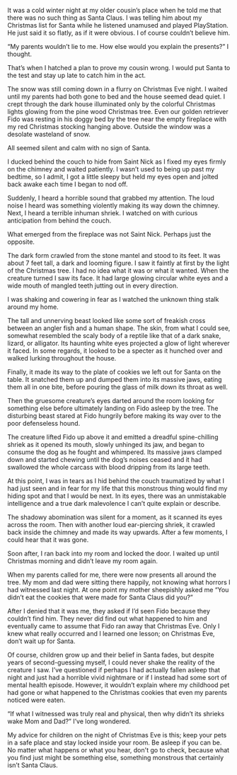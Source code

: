 It was a cold winter night at my older cousin’s place when he told me that there was no such thing as Santa Claus. I was telling him about my Christmas list for Santa while he listened unamused and played PlayStation. He just said it so flatly, as if it were obvious. I of course couldn’t believe him.

“My parents wouldn’t lie to me. How else would you explain the presents?” I thought.

That’s when I hatched a plan to prove my cousin wrong. I would put Santa to the test and stay up late to catch him in the act.

The snow was still coming down in a flurry on Christmas Eve night. I waited until my parents had both gone to bed and the house seemed dead quiet. I crept through the dark house illuminated only by the colorful Christmas lights glowing from the pine wood Christmas tree. Even our golden retriever Fido was resting in his doggy bed by the tree near the empty fireplace with my red Christmas stocking hanging above. Outside the window was a desolate wasteland of snow.

All seemed silent and calm with no sign of Santa.

I ducked behind the couch to hide from Saint Nick as I fixed my eyes firmly on the chimney and waited patiently. I wasn’t used to being up past my bedtime, so I admit, I got a little sleepy but held my eyes open and jolted back awake each time I began to nod off.

Suddenly, I heard a horrible sound that grabbed my attention. The loud noise I heard was something violently making its way down the chimney. Next, I heard a terrible inhuman shriek. I watched on with curious anticipation from behind the couch.

What emerged from the fireplace was not Saint Nick. Perhaps just the opposite.

The dark form crawled from the stone mantel and stood to its feet. It was about 7 feet tall, a dark and looming figure. I saw it faintly at first by the light of the Christmas tree. I had no idea what it was or what it wanted. When the creature turned I saw its face. It had large glowing circular white eyes and a wide mouth of mangled teeth jutting out in every direction.

I was shaking and cowering in fear as I watched the unknown thing stalk around my home.

The tall and unnerving beast looked like some sort of freakish cross between an angler fish and a human shape. The skin, from what I could see, somewhat resembled the scaly body of a reptile like that of a dark snake, lizard, or alligator. Its haunting white eyes projected a glow of light wherever it faced. In some regards, it looked to be a specter as it hunched over and walked lurking throughout the house.

Finally, it made its way to the plate of cookies we left out for Santa on the table. It snatched them up and dumped them into its massive jaws, eating them all in one bite, before pouring the glass of milk down its throat as well.

Then the gruesome creature’s eyes darted around the room looking for something else before ultimately landing on Fido asleep by the tree. The disturbing beast stared at Fido hungrily before making its way over to the poor defenseless hound.

The creature lifted Fido up above it and emitted a dreadful spine-chilling shriek as it opened its mouth, slowly unhinged its jaw, and began to consume the dog as he fought and whimpered. Its massive jaws clamped down and started chewing until the dog’s noises ceased and it had swallowed the whole carcass with blood dripping from its large teeth.

At this point, I was in tears as I hid behind the couch traumatized by what I had just seen and in fear for my life that this monstrous thing would find my hiding spot and that I would be next. In its eyes, there was an unmistakable intelligence and a true dark malevolence I can’t quite explain or describe.

The shadowy abomination was silent for a moment, as it scanned its eyes across the room. Then with another loud ear-piercing shriek, it crawled back inside the chimney and made its way upwards. After a few moments, I could hear that it was gone.

Soon after, I ran back into my room and locked the door. I waited up until Christmas morning and didn’t leave my room again.

When my parents called for me, there were now presents all around the tree. My mom and dad were sitting there happily, not knowing what horrors I had witnessed last night. At one point my mother sheepishly asked me “You didn’t eat the cookies that were made for Santa Claus did you?”

After I denied that it was me, they asked if I’d seen Fido because they couldn’t find him. They never did find out what happened to him and eventually came to assume that Fido ran away that Christmas Eve. Only I knew what really occurred and I learned one lesson; on Christmas Eve, don’t wait up for Santa.

Of course, children grow up and their belief in Santa fades, but despite years of second-guessing myself, I could never shake the reality of the creature I saw. I’ve questioned if perhaps I had actually fallen asleep that night and just had a horrible vivid nightmare or if I instead had some sort of mental health episode. However, it wouldn’t explain where my childhood pet had gone or what happened to the Christmas cookies that even my parents noticed were eaten.

“If what I witnessed was truly real and physical, then why didn’t its shrieks wake Mom and Dad?” I’ve long wondered.

My advice for children on the night of Christmas Eve is this; keep your pets in a safe place and stay locked inside your room. Be asleep if you can be. No matter what happens or what you hear, don't go to check, because what you find just might be something else, something monstrous that certainly isn’t Santa Claus.